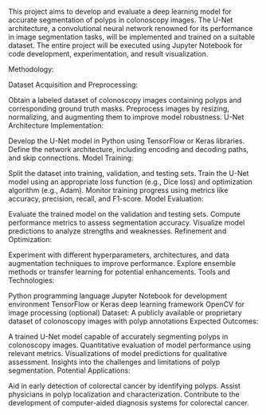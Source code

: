 This project aims to develop and evaluate a deep learning model for accurate segmentation of polyps in colonoscopy images. The U-Net architecture, a convolutional neural network renowned for its performance in image segmentation tasks, will be implemented and trained on a suitable dataset. The entire project will be executed using Jupyter Notebook for code development, experimentation, and result visualization.

Methodology:

Dataset Acquisition and Preprocessing:

Obtain a labeled dataset of colonoscopy images containing polyps and corresponding ground truth masks.
Preprocess images by resizing, normalizing, and augmenting them to improve model robustness.
U-Net Architecture Implementation:

Develop the U-Net model in Python using TensorFlow or Keras libraries.
Define the network architecture, including encoding and decoding paths, and skip connections.
Model Training:

Split the dataset into training, validation, and testing sets.
Train the U-Net model using an appropriate loss function (e.g., Dice loss) and optimization algorithm (e.g., Adam).
Monitor training progress using metrics like accuracy, precision, recall, and F1-score.
Model Evaluation:

Evaluate the trained model on the validation and testing sets.
Compute performance metrics to assess segmentation accuracy.
Visualize model predictions to analyze strengths and weaknesses.
Refinement and Optimization:

Experiment with different hyperparameters, architectures, and data augmentation techniques to improve performance.
Explore ensemble methods or transfer learning for potential enhancements.
Tools and Technologies:

Python programming language
Jupyter Notebook for development environment
TensorFlow or Keras deep learning framework
OpenCV for image processing (optional)
Dataset: A publicly available or proprietary dataset of colonoscopy images with polyp annotations
Expected Outcomes:

A trained U-Net model capable of accurately segmenting polyps in colonoscopy images.
Quantitative evaluation of model performance using relevant metrics.
Visualizations of model predictions for qualitative assessment.
Insights into the challenges and limitations of polyp segmentation.
Potential Applications:

Aid in early detection of colorectal cancer by identifying polyps.
Assist physicians in polyp localization and characterization.
Contribute to the development of computer-aided diagnosis systems for colorectal cancer.

